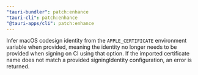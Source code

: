 ```yaml
---
"tauri-bundler": patch:enhance
"tauri-cli": patch:enhance
"@tauri-apps/cli": patch:enhance
---
```


Infer macOS codesign identity from the `APPLE_CERTIFICATE` environment variable when provided, meaning the identity no longer needs to be provided when signing on CI using that option. If the imported certificate name does not match a provided signingIdentity configuration, an error is returned.
